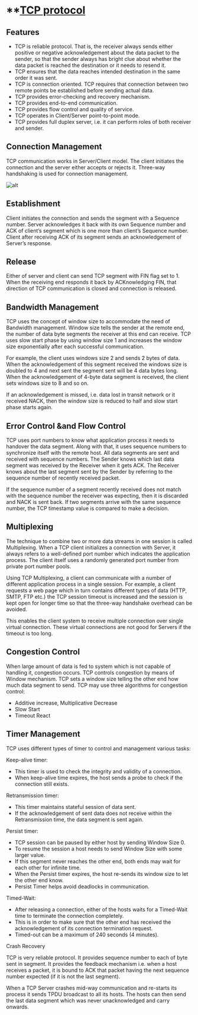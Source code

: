 # **[TCP protocol](https://www.tutorialspoint.com/data_communication_computer_network/transmission_control_protocol.htm)

## Features

- TCP is reliable protocol. That is, the receiver always sends either positive or negative acknowledgement about the data packet to the sender, so that the sender always has bright clue about whether the data packet is reached the destination or it needs to resend it.
- TCP ensures that the data reaches intended destination in the same order it was sent.
- TCP is connection oriented. TCP requires that connection between two remote points be established before sending actual data.
- TCP provides error-checking and recovery mechanism.
- TCP provides end-to-end communication.
- TCP provides flow control and quality of service.
- TCP operates in Client/Server point-to-point mode.
- TCP provides full duplex server, i.e. it can perform roles of both receiver and sender.

## Connection Management

TCP communication works in Server/Client model. The client initiates the connection and the server either accepts or rejects it. Three-way handshaking is used for connection management.

![alt](https://www.tutorialspoint.com/data_communication_computer_network/images/TCP_handshake.jpg)

## Establishment

Client initiates the connection and sends the segment with a Sequence number. Server acknowledges it back with its own Sequence number and ACK of client’s segment which is one more than client’s Sequence number. Client after receiving ACK of its segment sends an acknowledgement of Server’s response.

## Release

Either of server and client can send TCP segment with FIN flag set to 1. When the receiving end responds it back by ACKnowledging FIN, that direction of TCP communication is closed and connection is released.

## Bandwidth Management

TCP uses the concept of window size to accommodate the need of Bandwidth management. Window size tells the sender at the remote end, the number of data byte segments the receiver at this end can receive. TCP uses slow start phase by using window size 1 and increases the window size exponentially after each successful communication.

For example, the client uses windows size 2 and sends 2 bytes of data. When the acknowledgement of this segment received the windows size is doubled to 4 and next sent the segment sent will be 4 data bytes long. When the acknowledgement of 4-byte data segment is received, the client sets windows size to 8 and so on.

If an acknowledgement is missed, i.e. data lost in transit network or it received NACK, then the window size is reduced to half and slow start phase starts again.

## Error Control &and Flow Control

TCP uses port numbers to know what application process it needs to handover the data segment. Along with that, it uses sequence numbers to synchronize itself with the remote host. All data segments are sent and received with sequence numbers. The Sender knows which last data segment was received by the Receiver when it gets ACK. The Receiver knows about the last segment sent by the Sender by referring to the sequence number of recently received packet.

If the sequence number of a segment recently received does not match with the sequence number the receiver was expecting, then it is discarded and NACK is sent back. If two segments arrive with the same sequence number, the TCP timestamp value is compared to make a decision.

## Multiplexing

The technique to combine two or more data streams in one session is called Multiplexing. When a TCP client initializes a connection with Server, it always refers to a well-defined port number which indicates the application process. The client itself uses a randomly generated port number from private port number pools.

Using TCP Multiplexing, a client can communicate with a number of different application process in a single session. For example, a client requests a web page which in turn contains different types of data (HTTP, SMTP, FTP etc.) the TCP session timeout is increased and the session is kept open for longer time so that the three-way handshake overhead can be avoided.

This enables the client system to receive multiple connection over single virtual connection. These virtual connections are not good for Servers if the timeout is too long.

## Congestion Control

When large amount of data is fed to system which is not capable of handling it, congestion occurs. TCP controls congestion by means of Window mechanism. TCP sets a window size telling the other end how much data segment to send. TCP may use three algorithms for congestion control:

- Additive increase, Multiplicative Decrease
- Slow Start
- Timeout React

## Timer Management

TCP uses different types of timer to control and management various tasks:

Keep-alive timer:

- This timer is used to check the integrity and validity of a connection.
- When keep-alive time expires, the host sends a probe to check if the connection still exists.

Retransmission timer:

- This timer maintains stateful session of data sent.
- If the acknowledgement of sent data does not receive within the Retransmission time, the data segment is sent again.

Persist timer:

- TCP session can be paused by either host by sending Window Size 0.
- To resume the session a host needs to send Window Size with some larger value.
- If this segment never reaches the other end, both ends may wait for each other for infinite time.
- When the Persist timer expires, the host re-sends its window size to let the other end know.
- Persist Timer helps avoid deadlocks in communication.

Timed-Wait:

- After releasing a connection, either of the hosts waits for a Timed-Wait time to terminate the connection completely.
- This is in order to make sure that the other end has received the acknowledgement of its connection termination request.
- Timed-out can be a maximum of 240 seconds (4 minutes).

Crash Recovery

TCP is very reliable protocol. It provides sequence number to each of byte sent in segment. It provides the feedback mechanism i.e. when a host receives a packet, it is bound to ACK that packet having the next sequence number expected (if it is not the last segment).

When a TCP Server crashes mid-way communication and re-starts its process it sends TPDU broadcast to all its hosts. The hosts can then send the last data segment which was never unacknowledged and carry onwards.
